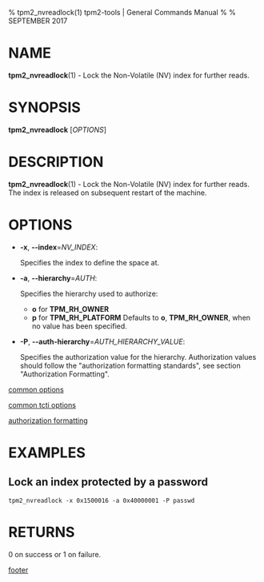 % tpm2_nvreadlock(1) tpm2-tools | General Commands Manual
%
% SEPTEMBER 2017

# NAME

**tpm2_nvreadlock**(1) - Lock the Non-Volatile (NV) index for further reads.

# SYNOPSIS

**tpm2_nvreadlock** [*OPTIONS*]

# DESCRIPTION

**tpm2_nvreadlock**(1) - Lock the Non-Volatile (NV) index for further reads. The index
is released on subsequent restart of the machine.

# OPTIONS

  * **-x**, **--index**=_NV\_INDEX_:

    Specifies the index to define the space at.

  * **-a**, **--hierarchy**=_AUTH_:

    Specifies the hierarchy used to authorize:
    * **o** for **TPM_RH_OWNER**
    * **p** for **TPM_RH_PLATFORM**
    Defaults to **o**, **TPM_RH_OWNER**, when no value has been
    specified.

  * **-P**, **--auth-hierarchy**=_AUTH\_HIERARCHY\_VALUE_:

    Specifies the authorization value for the hierarchy. Authorization values
    should follow the "authorization formatting standards", see section
    "Authorization Formatting".

[common options](common/options.md)

[common tcti options](common/tcti.md)

[authorization formatting](common/authorizations.md)

# EXAMPLES

## Lock an index protected by a password
```
tpm2_nvreadlock -x 0x1500016 -a 0x40000001 -P passwd
```

# RETURNS

0 on success or 1 on failure.

[footer](common/footer.md)
